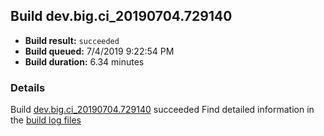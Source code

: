 ## Build dev.big.ci_20190704.729140
- **Build result:** `succeeded`
- **Build queued:** 7/4/2019 9:22:54 PM
- **Build duration:** 6.34 minutes
### Details
Build [dev.big.ci_20190704.729140](https://winappstudio.visualstudio.com/web/build.aspx?pcguid=a4ef43be-68ce-4195-a619-079b4d9834c2&builduri=vstfs%3a%2f%2f%2fBuild%2fBuild%2f29140) succeeded
Find detailed information in the [build log files](https://uwpctdiags.blob.core.windows.net/buildlogs/dev.big.ci_20190704.729140_logs.zip)
